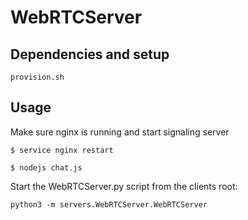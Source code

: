 # WebRTCServer
## Dependencies and setup
```
provision.sh
```

## Usage

Make sure nginx is running and start signaling server

```
$ service nginx restart

$ nodejs chat.js
```

Start the WebRTCServer.py script from the clients root:

```
python3 -m servers.WebRTCServer.WebRTCServer
```

